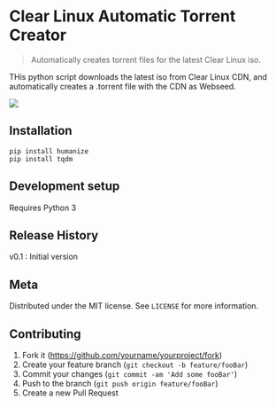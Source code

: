 # Clear Linux Automatic Torrent Creator
> Automatically creates torrent files for the latest Clear Linux iso.

THis python script downloads the latest iso from Clear Linux CDN, and automatically creates a .torrent file with the CDN as Webseed.

![](header.png)

## Installation

```pip install torrentool
pip install humanize
pip install tqdm
```

## Development setup

Requires Python 3

## Release History

v0.1 : Initial version

## Meta

Distributed under the MIT license. See ``LICENSE`` for more information.

## Contributing

1. Fork it (<https://github.com/yourname/yourproject/fork>)
2. Create your feature branch (`git checkout -b feature/fooBar`)
3. Commit your changes (`git commit -am 'Add some fooBar'`)
4. Push to the branch (`git push origin feature/fooBar`)
5. Create a new Pull Request
